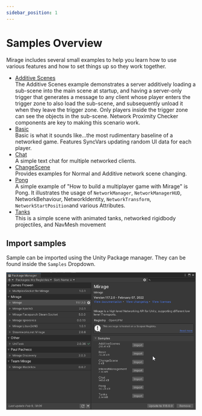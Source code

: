```yaml
---
sidebar_position: 1
---
```


# Samples Overview

Mirage includes several small examples to help you learn how to use various features and how to set things up so they work together.
-   [Additive Scenes](/docs/examples/additive-scenes)  
    The Additive Scenes example demonstrates a server additively loading a sub-scene into the main scene at startup, and having a server-only trigger that generates a message to any client whose player enters the trigger zone to also load the sub-scene, and subsequently unload it when they leave the trigger zone. Only players inside the trigger zone can see the objects in the sub-scene. Network Proximity Checker components are key to making this scenario work.
-   [Basic](/docs/examples/basic)  
    Basic is what it sounds like...the most rudimentary baseline of a networked game. Features SyncVars updating random UI data for each player.
-   [Chat](/docs/examples/chat)  
    A simple text chat for multiple networked clients.
-   [ChangeScene](/docs/examples/change-scene)  
    Provides examples for Normal and Additive network scene changing.
-   [Pong](/docs/examples/pong)  
    A simple example of "How to build a multiplayer game with Mirage" is Pong. It illustrates the usage of `NetworkManager`, `NetworkManagerHUD`, NetworkBehaviour, NetworkIdentity, `NetworkTransform`, `NetworkStartPosition`and various Attributes.
-   [Tanks](/docs/examples/tanks)  
    This is a simple scene with animated tanks, networked rigidbody projectiles, and NavMesh movement

## Import samples

Sample can be imported using the Unity Package manager. They can be found inside the `Samples` Dropdown.

![Sample dropdown](/img/examples/UPM-samples.png)
